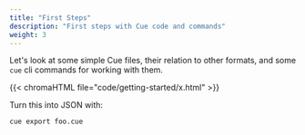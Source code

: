 ```yaml
---
title: "First Steps"
description: "First steps with Cue code and commands"
weight: 3
---
```


Let's look at some simple Cue files,
their relation to other formats,
and some `cue` cli commands for working with them.


{{< chromaHTML file="code/getting-started/x.html" >}}

Turn this into JSON with:

```text
cue export foo.cue
```
